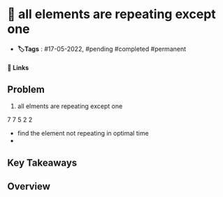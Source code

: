 # 📑 all elements are repeating except one

- **🏷️Tags** : #17-05-2022,  #pending #completed #permanent

#### 🔗 Links


## Problem
1. all elments are repeating except one 

7 7  5 2 2 

- find the element not repeating in optimal time 
- 
## Key Takeaways

## Overview

